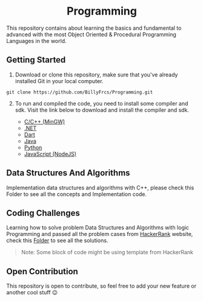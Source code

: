 <h1 align="center">Programming</h1>

This repository contains about learning the basics and fundamental to advanced with the most Object Oriented & Procedural Programming Languages in the world.

## Getting Started

1. Download or clone this repository, make sure that you've already installed <a style = "text-decoration:none;" href = "https://git-scm.com/">Git</a> in your local computer.

```
git clone https://github.com/BillyFrcs/Programming.git
```

2. To run and compiled the code, you need to install some compiler and sdk. Visit the link below to download and install the compiler and sdk.

   - [C/C++ (MinGW)](https://sourceforge.net/projects/mingw-w64/)
   - [.NET](https://dotnet.microsoft.com/download)
   - [Dart](https://dart.dev/get-dart)
   - [Java](https://www.oracle.com/java/technologies/javase-downloads.html)
   - [Python](https://www.python.org/downloads/)
   - [JavaScript (NodeJS)](https://nodejs.org/en/download/)

## Data Structures And Algorithms

Implementation data structures and algorithms with C++, please check this <a style = "text-decoration:none;" href = "https://github.com/BillyFrcs/ProgrammingLanguages/tree/master/CPlusPlus/Data%20Structures%20And%20Algorithms">Folder</a> to see all the concepts and Implementation code.

## Coding Challenges

Learning how to solve problem Data Structures and Algorithms with logic Programming and passed all the problem cases from [HackerRank](https://www.hackerrank.com/dashboard) website, check this [Folder](https://github.com/BillyFrcs/ProgrammingLanguages/tree/master/CodingChallenges) to see all the solutions.

> Note: Some block of code might be using template from HackerRank

## Open Contribution

This repository is open to contribute, so feel free to add your new feature or another cool stuff 😉
